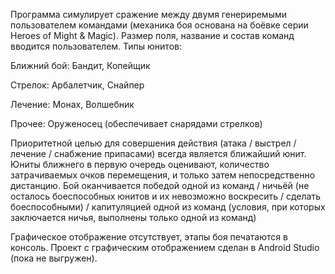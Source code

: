 Программа симулирует сражение между двумя генериремыми пользователем командами (механика боя основана на боёвке серии Heroes of Might & Magic). Размер поля, название и состав команд вводится пользователем. Типы юнитов:

Ближний бой: Бандит, Копейщик

Стрелок: Арбалетчик, Снайпер

Лечение: Монах, Волшебник

Прочее: Оруженосец (обеспечивает снарядами стрелков)

Приоритетной целью для совершения действия (атака / выстрел / лечение / снабжение припасами) всегда является ближайший юнит. Юниты ближнего в первую очередь оценивают, количество затрачиваемых очков перемещения, и только затем непосредственно дистанцию. Бой оканчивается победой одной из команд / ничьёй (не осталось боеспособных юнитов и их невозможно воскресить / сделать боеспособными) / капитуляцией одной из команд (условия, при которых заключается ничья, выполнены только одной из команд)

Графическое отображение отсутствует, этапы боя печатаются в консоль. Проект с графическим отображением сделан в Android Studio (пока не выгружен).
